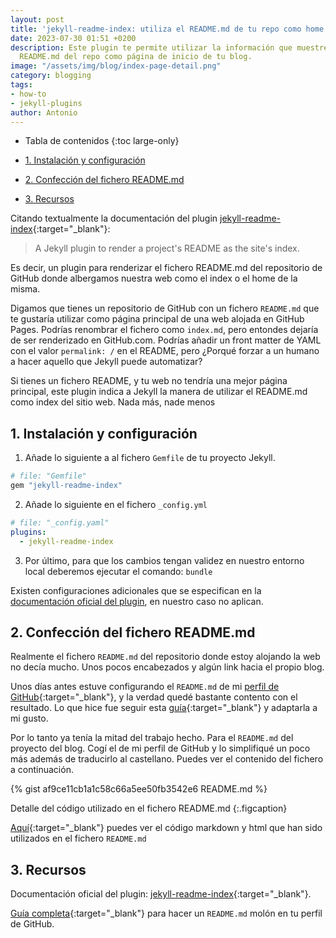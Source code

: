 ```yaml
---
layout: post
title: 'jekyll-readme-index: utiliza el README.md de tu repo como home de tu blog'
date: 2023-07-30 01:51 +0200
description: Este plugin te permite utilizar la información que muestres en el fichero
  README.md del repo como página de inicio de tu blog.
image: "/assets/img/blog/index-page-detail.png"
category: blogging
tags:
- how-to
- jekyll-plugins
author: Antonio
---
```

- Tabla de contenidos
{:toc large-only}

- [1. Instalación y configuración](#1-instalación-y-configuración)
- [2. Confección del fichero README.md](#2-confección-del-fichero-readmemd)
- [3. Recursos](#3-recursos)


Citando textualmente la documentación del plugin [jekyll-readme-index](https://github.com/benbalter/jekyll-readme-index#jekyll-readme-index){:target="_blank"}:

> A Jekyll plugin to render a project's README as the site's index.

Es decir, un plugin para renderizar el fichero README.md del repositorio de GitHub donde albergamos nuestra web como el index o el home de la misma.

Digamos que tienes un repositorio de GitHub con un fichero `README.md` que te gustaría utilizar como página principal de una web alojada en GitHub Pages. Podrías renombrar el fichero como `index.md`, pero entondes dejaría de ser renderizado en GitHub.com. Podrías añadir un front matter de YAML con el valor `permalink: /` en el README, pero ¿Porqué forzar a un humano a hacer aquello que Jekyll puede automatizar?

Si tienes un fichero README, y tu web no tendría una mejor página principal, este plugin indica a Jekyll la manera de utilizar el README.md como index del sitio web. Nada más, nade menos

## 1. Instalación y configuración

1. Añade lo siguiente a al fichero `Gemfile` de tu proyecto Jekyll.

```ruby
# file: "Gemfile"
gem "jekyll-readme-index"
```

2. Añade lo siguiente en el fichero `_config.yml`

```yaml
# file: "_config.yaml"
plugins:
  - jekyll-readme-index
```

3. Por último, para que los cambios tengan validez en nuestro entorno local deberemos ejecutar el comando: `bundle`

Existen configuraciones adicionales que se especifican en la [documentación oficial del plugin](https://github.com/benbalter/jekyll-readme-index#configuration), en nuestro caso no aplican.

## 2. Confección del fichero README.md

Realmente el fichero `README.md` del repositorio donde estoy alojando la web no decía mucho. Unos pocos encabezados y algún link hacia el propio blog. 

Unos días antes estuve configurando el `README.md` de mi [perfil de GitHub](https://github.com/amc1981/){:target="_blank"}, y la verdad quedé bastante contento con el resultado. Lo que hice fue seguir esta [guía](https://www.sitepoint.com/github-profile-readme/){:target="_blank"} y adaptarla a mi gusto. 

Por lo tanto ya tenía la mitad del trabajo hecho. Para el `README.md` del proyecto del blog. Cogí el de mi perfil de GitHub y lo simplifiqué un poco más además de traducirlo al castellano. Puedes ver el contenido del fichero a continuación.

{% gist af9ce11cb1a1c58c66a5ee50fb3542e6 README.md %}

Detalle del código utilizado en el fichero README.md
{:.figcaption} 

[Aquí](https://gist.github.com/amc1981/af9ce11cb1a1c58c66a5ee50fb3542e6/raw/1dd7c1256ebf26882eaf7d7f66479e22719e5b8d/README.md){:target="_blank"} puedes ver el código markdown y html que han sido utilizados en el fichero `README.md`

## 3. Recursos

Documentación oficial del plugin: [jekyll-readme-index](https://rubygems.org/gems/jekyll-readme-index){:target="_blank"}.

[Guía completa](https://www.sitepoint.com/github-profile-readme/){:target="_blank"} para hacer un `README.md` molón en tu perfil de GitHub.